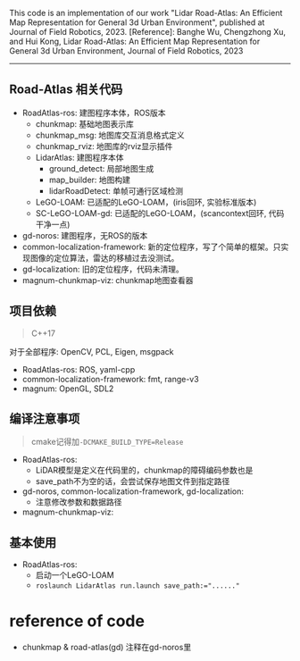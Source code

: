 This code is an implementation of our work "Lidar Road-Atlas: An Efficient Map Representation for General 3d Urban Environment", published at Journal of Field Robotics, 2023.
[Reference]: Banghe Wu, Chengzhong Xu, and Hui Kong, Lidar Road-Atlas: An Efficient Map Representation for General 3d Urban Environment, Journal of Field Robotics, 2023


----------------------------------------------------------------------------------------------------------------------------------------------------------

## Road-Atlas 相关代码

- RoadAtlas-ros: 建图程序本体，ROS版本
    - chunkmap: 基础地图表示库
    - chunkmap_msg: 地图库交互消息格式定义
    - chunkmap_rviz: 地图库的rviz显示插件
    - LidarAtlas: 建图程序本体
        - ground_detect: 局部地图生成
        - map_builder: 地图构建
        - lidarRoadDetect: 单帧可通行区域检测
    - LeGO-LOAM: 已适配的LeGO-LOAM，(iris回环, 实验标准版本)
    - SC-LeGO-LOAM-gd: 已适配的LeGO-LOAM，(scancontext回环, 代码干净一点)
- gd-noros: 建图程序，无ROS的版本
- common-localization-framework: 新的定位程序，写了个简单的框架。只实现图像的定位算法，雷达的移植过去没测试。
- gd-localization: 旧的定位程序，代码未清理。
- magnum-chunkmap-viz: chunkmap地图查看器

## 项目依赖

> C++17

对于全部程序: OpenCV, PCL, Eigen, msgpack

- RoadAtlas-ros: ROS, yaml-cpp
- common-localization-framework: fmt, range-v3
- magnum: OpenGL, SDL2

## 编译注意事项

> cmake记得加`-DCMAKE_BUILD_TYPE=Release`

- RoadAtlas-ros:
    - LiDAR模型是定义在代码里的，chunkmap的障碍编码参数也是
    - save_path不为空的话，会尝试保存地图文件到指定路径
- gd-noros, common-localization-framework, gd-localization:
    - 注意修改参数和数据路径
- magnum-chunkmap-viz:

## 基本使用

- RoadAtlas-ros:
    - 启动一个LeGO-LOAM
    - `roslaunch LidarAtlas run.launch save_path:="......"`

# reference of code

- chunkmap & road-atlas(gd) 注释在gd-noros里
